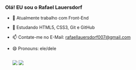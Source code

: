 ### Olá! EU sou o Rafael Lauersdorf

- 🔭 Atualmente trabalho com Front-End
- 🌱 Estudando HTML5, CSS3, Git e GitHub
- 📫 Contate-me no E-Mail: rafaellauersdorf007@gmail.com
- 😄 Pronouns: ele/dele

 
  ##
  
  <a href="https://www.instagram.com/rafael.lauersdorf" target="_blank"><img src="https://img.shields.io/badge/-Instagram-%23E4405F?style=for-the-badge&logo=instagram&logoColor=white" target="_blank"></a>
<a href="https://www.linkedin.com/in/rafael-lauersdorf-314825205" target="_blank"><img src="https://img.shields.io/badge/-LinkedIn-%230077B5?style=for-the-badge&logo=linkedin&logoColor=white" target="_blank"></a> 
  
</div>
  
